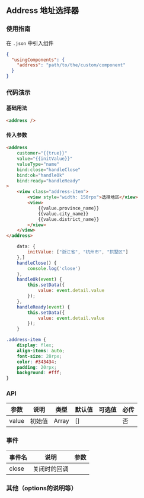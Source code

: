 ## Address 地址选择器

### 使用指南
在 `.json` 中引入组件
```json
{
  "usingComponents": {
    "address": "path/to/the/custom/component"
  }
}
```

### 代码演示

#### 基础用法
```html
<address />
```

#### 传入参数
```html
<address 
    customer="{{true}}"
    value="{{initValue}}"
    valueType="name"
    bind:close="handleClose"
    bind:ok="handleOk"
    bind:ready="handleReady"
>
    <view class="address-item">
        <view style="width: 150rpx">选择地区</view>
        <view>
            {{value.province_name}} 
            {{value.city_name}} 
            {{value.district_name}} 
        </view>
    </view>
</address>
```

```js
    data: {
		initValue: ["浙江省", "杭州市", "拱墅区"]
	},]
	handleClose() {
		console.log('close')
	},
	handleOk(event) {
		this.setData({
			value: event.detail.value
		});
	},
	handleReady(event) {
		this.setData({
			value: event.detail.value
		});
	}
```

```css
.address-item {
    display: flex;
    align-items: auto;
    font-size: 28rpx;
    color: #343434;
    padding: 20rpx;
    background: #fff;
}
```

### API
| 参数       | 说明       | 类型       | 默认值       | 可选值       | 必传       |
|-----------|-----------|-----------|-----------|-----------|-----------|
| value | 初始值 | Array | [] | | 否 |

### 事件
| 事件名       | 说明       | 参数       |
|-----------|-----------|-----------|
| close | 关闭时的回调 | |

### 其他（options的说明等）
